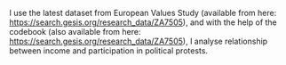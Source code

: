 I use the latest dataset from European Values Study (available from here: https://search.gesis.org/research_data/ZA7505), and with the help of the codebook (also available from here: https://search.gesis.org/research_data/ZA7505), I analyse relationship between income and participation in political protests.
